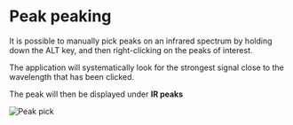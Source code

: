 # Peak peaking

It is possible to manually pick peaks on an infrared spectrum by holding down the ALT key, and then right-clicking on the peaks of interest.

The application will systematically look for the strongest signal close to the wavelength that has been clicked. 

The peak will then be displayed under __IR peaks__

![Peak pick]("peakpick.png")